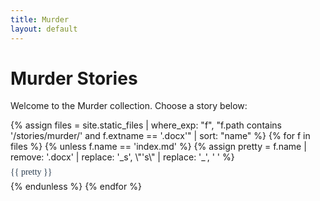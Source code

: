 ```yaml
---
title: Murder
layout: default
---
```


# Murder Stories

Welcome to the Murder collection. Choose a story below:

<ul class="story-list">
{% assign files = site.static_files 
   | where_exp: "f", "f.path contains '/stories/murder/' and f.extname == '.docx'" 
   | sort: "name" %}
{% for f in files %}
  {% unless f.name == 'index.md' %}
    {% assign pretty = f.name 
       | remove: '.docx' 
       | replace: '_s', \"'s\" 
       | replace: '_', ' ' %}
    <li><a href="{{ f.path | relative_url }}">{{ pretty }}</a></li>
  {% endunless %}
{% endfor %}
</ul>

<style>
.story-list {
  list-style-type: none;
  padding-left: 0;
  margin-top: 1em;
}
.story-list li {
  margin: 0.4em 0;
}
.story-list a {
  text-decoration: none;
  color: #2c3e50;
  font-weight: 500;
  font-family: Georgia, serif;
}
.story-list a:hover {
  color: #e74c3c;
  text-decoration: underline;
}
</style>

